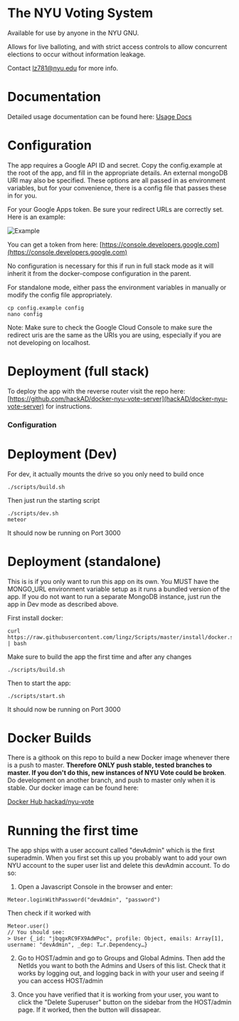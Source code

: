 The NYU Voting System
=====================

Available for use by anyone in the NYU GNU.

Allows for live balloting, and with strict access controls to
allow concurrent elections to occur without information leakage.

Contact lz781@nyu.edu for more info.

Documentation
============

Detailed usage documentation can be found here:
[Usage Docs](https://docs.google.com/document/d/18qsoORoz7B6R_f45JJMU8bvnA1ux5EhjHrnW2LpV8sQ/edit?usp=sharing)

Configuration
=============

The app requires a Google API ID and secret. Copy the config.example
at the root of the app, and fill in the appropriate details. An external
mongoDB URI may also be specified. These options are all passed in as
environment variables, but for your convenience, there is a config file
that passes these in for you.

For your Google Apps token. Be sure your redirect URLs are correctly set.
Here is an example:

![Example](http://i.imgur.com/njeMN9w.png)

You can get a token from here:
[https://console.developers.google.com](https://console.developers.google.com)

No configuration is necessary for this if run in full stack mode as it
will inherit it from the docker-compose configuration in the parent.

For standalone mode, either pass the environment variables in manually
or modify the config file appropriately.

```
cp config.example config
nano config
```

Note: Make sure to check the Google Cloud Console to make sure the
redirect uris are the same as the URIs you are using, especially if
you are not developing on localhost.

Deployment (full stack)
=========

To deploy the app with the reverse router visit the repo here:
[https://github.com/hackAD/docker-nyu-vote-server](hackAD/docker-nyu-vote-server)
for instructions.

### Configuration

Deployment (Dev)
==========

For dev, it actually mounts the drive so you only need to build once

```
./scripts/build.sh
```

Then just run the starting script

```
./scripts/dev.sh
meteor
```

It should now be running on Port 3000

Deployment (standalone)
==========

This is is if you only want to run this app on its own. You MUST have 
the MONGO_URL environment variable setup as it runs a bundled version 
of the app. If you do not want to run a separate MongoDB instance, just
run the app in Dev mode as described above.


First install docker:
```
curl https://raw.githubusercontent.com/lingz/Scripts/master/install/docker.sh | bash
```

Make sure to build the app the first time and after any changes

```
./scripts/build.sh
```

Then to start the app:
```
./scripts/start.sh
```

It should now be running on Port 3000

Docker Builds
============

There is a githook on this repo to build a new Docker image whenever there is
a push to master. **Therefore ONLY push stable, tested branches to master. If you
don't do this, new instances of NYU Vote could be broken**. Do development on
another branch, and push to master only when it is stable. Our docker image
can be found here:

[Docker Hub hackad/nyu-vote](https://hub.docker.com/r/hackad/nyu-vote/)

Running the first time
======================

The app ships with a user account called "devAdmin" which is the first superadmin.
When you first set this up you probably want to add your own NYU account to the
super user list and delete this devAdmin account. To do so:

1. Open a Javascript Console in the browser and enter:

```
Meteor.loginWithPassword("devAdmin", "password")
```

Then check if it worked with

```
Meteor.user()
// You should see:
> User {_id: "jbqgxRC9FX9AdWPoc", profile: Object, emails: Array[1], username: "devAdmin", _dep: T…r.Dependency…}
```

2. Go to HOST/admin and go to Groups and Global Admins. Then
add the NetIds you want to both the Admins and Users of this list.
Check that it works by logging out, and logging back in with your
user and seeing if you can access HOST/admin

3. Once you have verified that it is working from your user, you want to
click the "Delete Superuser" button on the sidebar from the
HOST/admin page. If it worked, then the button will dissapear.
